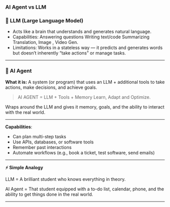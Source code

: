 ### AI Agent vs LLM ###

### 🔹 **LLM (Large Language Model)**
- Acts like a brain that understands and generates natural language.
- Capabilities:
Answering questions
Writing text/code
Summarizing
Translation, Image , Video Gen.
- Limitations:
Works in a stateless way — it predicts and generates words but doesn’t inherently “take actions” or manage tasks.

-------------------------------------------------------------------------------------------


### 🔹 AI Agent
**What it is:**
A system (or program) that uses an LLM + additional tools to take actions, make decisions, and achieve goals.

> AI AGENT = LLM + Tools + Memory 
> Learn, Adapt and Optimize.

Wraps around the LLM and gives it memory, goals, and the ability to interact with the real world.

-------------------------------------------------------------------------------------------

**Capabilities**:

- Can plan multi-step tasks
- Use APIs, databases, or software tools
- Remember past interactions
- Automate workflows (e.g., book a ticket, test software, send emails)
---

**⚡ Simple Analogy**

LLM = A brilliant student who knows everything in theory.

AI Agent = That student equipped with a to-do list, calendar, phone, and the ability to get things done in the real world.


-------------------------------------------------------------------------------------------


